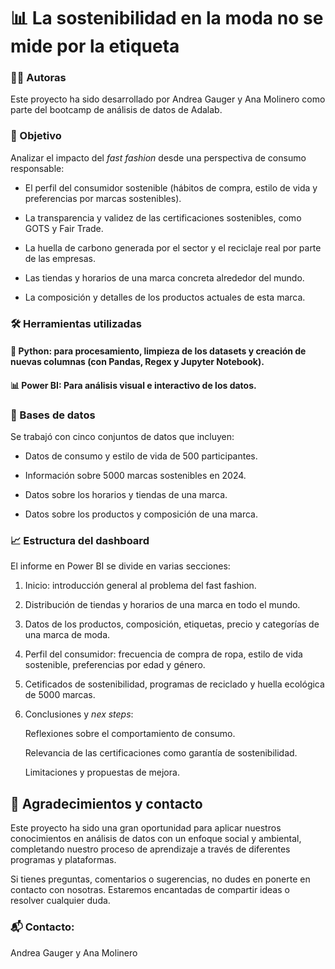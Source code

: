 # 📊 La sostenibilidad en la moda no se mide por la etiqueta

### 👩‍💻 Autoras
Este proyecto ha sido desarrollado por Andrea Gauger y Ana Molinero como parte del bootcamp de análisis de datos de Adalab.

### 🎯 Objetivo
Analizar el impacto del _fast fashion_ desde una perspectiva de consumo responsable:

- El perfil del consumidor sostenible (hábitos de compra, estilo de vida y preferencias por marcas sostenibles).

- La transparencia y validez de las certificaciones sostenibles, como GOTS y Fair Trade.

- La huella de carbono generada por el sector y el reciclaje real por parte de las empresas.

- Las tiendas y horarios de una marca concreta alrededor del mundo.

- La composición y detalles de los productos actuales de esta marca.

### 🛠️ Herramientas utilizadas
#### 🐍 Python: para procesamiento, limpieza de los datasets y creación de nuevas columnas (con Pandas, Regex y Jupyter Notebook).

#### 📊 Power BI: Para análisis visual e interactivo de los datos.

### 🧮 Bases de datos
Se trabajó con cinco conjuntos de datos que incluyen:

- Datos de consumo y estilo de vida de 500 participantes.

- Información sobre 5000 marcas sostenibles en 2024.

- Datos sobre los horarios y tiendas de una marca.

- Datos sobre los productos y composición de una marca.

### 📈 Estructura del dashboard
El informe en Power BI se divide en varias secciones:

1. Inicio: introducción general al problema del fast fashion.

2. Distribución de tiendas y horarios de una marca en todo el mundo.

3. Datos de los productos, composición, etiquetas, precio y categorías de una marca de moda.

4. Perfil del consumidor: frecuencia de compra de ropa, estilo de vida sostenible, preferencias por edad y género.

5. Cetificados de sostenibilidad, programas de reciclado y huella ecológica de 5000 marcas.

6. Conclusiones y _nex steps_:

    Reflexiones sobre el comportamiento de consumo.

    Relevancia de las certificaciones como garantía de sostenibilidad.

    Limitaciones y propuestas de mejora.

## 🤝 Agradecimientos y contacto
Este proyecto ha sido una gran oportunidad para aplicar nuestros conocimientos en análisis de datos con un enfoque social y ambiental, completando nuestro proceso de aprendizaje a través de diferentes programas y plataformas. 

Si tienes preguntas, comentarios o sugerencias, no dudes en ponerte en contacto con nosotras. Estaremos encantadas de compartir ideas o resolver cualquier duda.

### 📬 Contacto:
Andrea Gauger y Ana Molinero